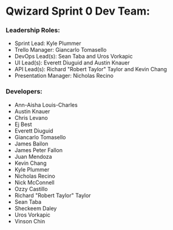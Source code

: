 # Qwizard Sprint 0 Dev Team:

### Leadership Roles:
- Sprint Lead: Kyle Plummer
- Trello Manager: Giancarlo Tomasello
- DevOps Lead(s): Sean Taba and Uros Vorkapic
- UI Lead(s): Everett Diuguid and Austin Knauer
- API Lead(s): Richard "Robert Taylor" Taylor and Kevin Chang
- Presentation Manager: Nicholas Recino

### Developers:
- Ann-Aisha Louis-Charles
- Austin Knauer
- Chris Levano
- Ej Best
- Everett Diuguid
- Giancarlo Tomasello
- James Bailon
- James Peter Fallon
- Juan Mendoza
- Kevin Chang
- Kyle Plummer
- Nicholas Recino
- Nick McConnell
- Ozzy Castillo
- Richard "Robert Taylor" Taylor
- Sean Taba
- Sheckeem Daley
- Uros Vorkapic
- Vinson Chin